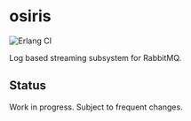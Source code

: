 # osiris

![Erlang CI](https://github.com/rabbitmq/osiris/workflows/Erlang%20CI/badge.svg)

Log based streaming subsystem for RabbitMQ. 

## Status

Work in progress. Subject to frequent changes.

